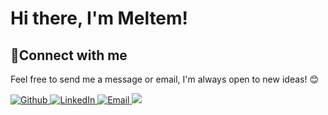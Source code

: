 # Hi there, I'm Meltem!
  
<h2>🔗Connect with me</h2>
  <p>Feel free to send me a message or email, I'm always open to new ideas! 😊</p>
  <p>
    <a href="https://github.com/Meltem-Atahan" target="_blank">
      <img alt="Github" src="https://img.shields.io/badge/GitHub-%2312100E.svg?&style=flat&logo=Github&logoColor=white" />
    </a>
    <a href="https://www.linkedin.com/in/meltem-atahan/" target="_blank">
      <img alt="LinkedIn" src="https://img.shields.io/badge/linkedin-%230077B5.svg?&style=flat&logo=linkedin&logoColor=white" />
    </a>
    <a href="mailto:meltemerylmz@hotmail.com" target="_blank">
      <img alt="Email" src="https://img.shields.io/badge/email-%23D14836.svg?&style=flat&logo=Gmail&logoColor=white" />
    </a>
    <a href="https://medium.com/@meltemerylmz"><img src="https://img.shields.io/badge/Medium-12100E?style=flatbadge&amp;logo=medium&amp;logoColor=white"></a>
  </p>
